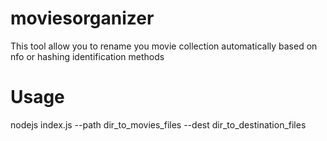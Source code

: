 moviesorganizer
===============

This tool allow you to rename you movie collection automatically based on nfo or hashing identification methods

Usage
=====

nodejs index.js --path dir_to_movies_files --dest dir_to_destination_files